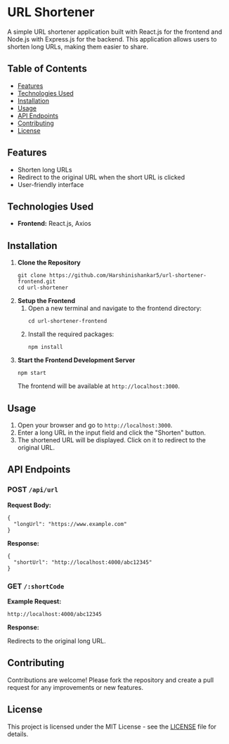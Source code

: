 <h1>URL Shortener</h1>

<p>A simple URL shortener application built with React.js for the frontend and Node.js with Express.js for the backend. This application allows users to shorten long URLs, making them easier to share.</p>

<h2>Table of Contents</h2>
<ul>
    <li><a href="#features">Features</a></li>
    <li><a href="#technologies-used">Technologies Used</a></li>
    <li><a href="#installation">Installation</a></li>
    <li><a href="#usage">Usage</a></li>
    <li><a href="#api-endpoints">API Endpoints</a></li>
    <li><a href="#contributing">Contributing</a></li>
    <li><a href="#license">License</a></li>
</ul>

<h2 id="features">Features</h2>
<ul>
    <li>Shorten long URLs</li>
    <li>Redirect to the original URL when the short URL is clicked</li>
    <li>User-friendly interface</li>
</ul>

<h2 id="technologies-used">Technologies Used</h2>
<ul>
    <li><strong>Frontend:</strong> React.js, Axios</li>
   
</ul>

<h2 id="installation">Installation</h2>
<ol>
    <li><strong>Clone the Repository</strong>
        <pre><code>git clone https://github.com/Harshinishankar5/url-shortener-frontend.git
cd url-shortener</code></pre>
    </li>
    <li><strong>Setup the Frontend</strong>
        <ol>
            <li>Open a new terminal and navigate to the frontend directory:
                <pre><code>cd url-shortener-frontend</code></pre>
            </li>
            <li>Install the required packages:
                <pre><code>npm install</code></pre>
            </li>
        </ol>
    </li>
    <li><strong>Start the Frontend Development Server</strong>
        <pre><code>npm start</code></pre>
        <p>The frontend will be available at <code>http://localhost:3000</code>.</p>
    </li>
</ol>

<h2 id="usage">Usage</h2>
<ol>
    <li>Open your browser and go to <code>http://localhost:3000</code>.</li>
    <li>Enter a long URL in the input field and click the "Shorten" button.</li>
    <li>The shortened URL will be displayed. Click on it to redirect to the original URL.</li>
</ol>

<h2 id="api-endpoints">API Endpoints</h2>

<h3>POST <code>/api/url</code></h3>
<p><strong>Request Body:</strong></p>
<pre><code>{
  "longUrl": "https://www.example.com"
}</code></pre>

<p><strong>Response:</strong></p>
<pre><code>{
  "shortUrl": "http://localhost:4000/abc12345"
}</code></pre>

<h3>GET <code>/:shortCode</code></h3>
<p><strong>Example Request:</strong></p>
<pre><code>http://localhost:4000/abc12345</code></pre>

<p><strong>Response:</strong></p>
<p>Redirects to the original long URL.</p>

<h2 id="contributing">Contributing</h2>
<p>Contributions are welcome! Please fork the repository and create a pull request for any improvements or new features.</p>

<h2 id="license">License</h2>
<p>This project is licensed under the MIT License - see the <a href="LICENSE">LICENSE</a> file for details.</p>
